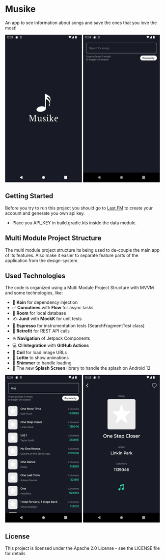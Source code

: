 # Musike
An app to see information about songs and save the ones that you love the most!

<img src="https://github.com/raphaelbertholucci/Musike/blob/master/readme-pictures/splash.webp" alt="" data-canonical-src="https://github.com/raphaelbertholucci/Musike/blob/master/readme-pictures/splash.webp" width="250" height="480" /> <img src="https://github.com/raphaelbertholucci/Musike/blob/master/readme-pictures/search.webp" alt="" data-canonical-src="https://github.com/raphaelbertholucci/Musike/blob/master/readme-pictures/search.webp" width="250" height="480" />


## Getting Started
Before you try to run this project you should go to [Last.FM](https://www.last.fm/api) to create your account and generate you own api key.
  * Place you API_KEY in build.gradle.kts inside the data module.

## Multi Module Project Structure
The multi module project structure its being used to de-couple the main app of its features.
Also make it easier to separate feature parts of the application from the design-system.

## Used Technologies

The code is organized using a Multi Module Project Structure with MVVM and some technologies, like:
  * :syringe: <b>Koin</b> for dependency injection
  * :white_check_mark: <b>Coroutines</b> with <b>Flow</b> for async tasks
  * :file_folder: <b>Room</b> for local database
  * :writing_hand: <b>Junit</b> with <b>MockK</b> for unit tests
  * :saxophone: <b>Espresso</b> for instrumentation tests (SearchFragmentTest class)
  * :lotus_position: <b>Retrofit</b> for REST API calls
  * :boat: <b>Navigation</b> of Jetpack Components
  * :computer: <b>CI Integration </b> with <b>GitHub Actions</b>
  * :camera_flash: <b>Coil</b> for load image URLs
  * :partying_face: <b>Lottie</b> to show animations
  * :thought_balloon: <b>Shimmer</b> to handle loading
  * :tada: The new <b>Splash Screen</b> library to handle the splash on Android 12
 
 
 <img src="https://github.com/raphaelbertholucci/Musike/blob/master/readme-pictures/search_track.webp" alt="" data-canonical-src="https://github.com/raphaelbertholucci/Musike/blob/master/readme-pictures/search_track.webp" width="250" height="480" />  <img src="https://github.com/raphaelbertholucci/Musike/blob/master/readme-pictures/details.webp" alt="" data-canonical-src="https://github.com/raphaelbertholucci/Musike/blob/master/readme-pictures/details.webp" width="250" height="480" />
 
## License
This project is licensed under the Apache 2.0 License - see the LICENSE file for details
